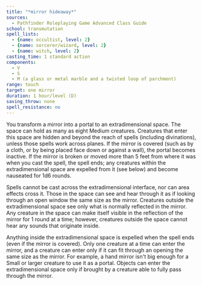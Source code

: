 ```yaml
---
title: "*mirror hideaway*"
sources:
  - Pathfinder Roleplaying Game Advanced Class Guide
school: transmutation
spell_lists:
  - {name: occultist, level: 2}
  - {name: sorcerer/wizard, level: 2}
  - {name: witch, level: 2}
casting_time: 1 standard action
components:
  - V
  - S
  - M (a glass or metal marble and a twisted loop of parchment)
range: touch
target: one mirror
duration: 1 hour/level (D)
saving_throw: none
spell_resistance: no
---
```


You transform a mirror into a portal to an extradimensional space. The space can hold as many as eight Medium creatures. Creatures that enter this space are hidden and beyond the reach of spells (including divinations), unless those spells work across planes. If the mirror is covered (such as by a cloth, or by being placed face down or against a wall), the portal becomes inactive. If the mirror is broken or moved more than 5 feet from where it was when you cast the spell, the spell ends; any creatures within the extradimensional space are expelled from it (see below) and become nauseated for 1d6 rounds.

Spells cannot be cast across the extradimensional interface, nor can area effects cross it. Those in the space can see and hear through it as if looking through an open window the same size as the mirror. Creatures outside the extradimensional space see only what is normally reflected in the mirror. Any creature in the space can make itself visible in the reflection of the mirror for 1 round at a time; however, creatures outside the space cannot hear any sounds that originate inside.

Anything inside the extradimensional space is expelled when the spell ends (even if the mirror is covered). Only one creature at a time can enter the mirror, and a creature can enter only if it can fit through an opening the same size as the mirror. For example, a hand mirror isn't big enough for a Small or larger creature to use it as a portal. Objects can enter the extradimensional space only if brought by a creature able to fully pass through the mirror.

